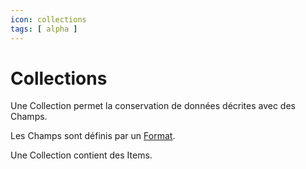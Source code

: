 ```yaml
---
icon: collections
tags: [ alpha ]
---
```

# Collections

Une Collection permet la conservation de données décrites avec des Champs.

Les Champs sont définis par un [Format](/fr/concepts/recipes/formats).

Une Collection contient des Items.
